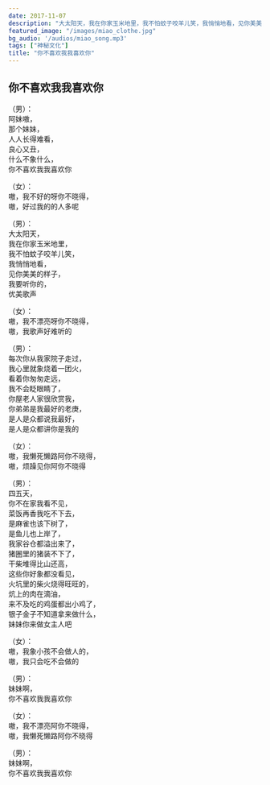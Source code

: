 ```yaml
---
date: 2017-11-07
description: "大太阳天，我在你家玉米地里，我不怕蚊子咬羊儿笑，我悄悄地看，见你美美的样子，我要听你的，优美歌声"
featured_image: "/images/miao_clothe.jpg"
bg_audio: '/audios/miao_song.mp3'
tags: ["神秘文化"]
title: "你不喜欢我我喜欢你"
---
```



##  你不喜欢我我喜欢你


（男）：<br/>
阿妹嗷，<br/>
那个妹妹，<br/>
人人长得难看，<br/>
良心又丑，<br/>
什么不象什么，<br/>
你不喜欢我我喜欢你<br/>

（女）：<br/>
嗷，我不好的呀你不晓得，<br/>
嗷，好过我的的人多呢 <br/>

（男）：<br/>
大太阳天，<br/>
我在你家玉米地里，<br/>
我不怕蚊子咬羊儿笑，<br/>
我悄悄地看，<br/>
见你美美的样子，<br/>
我要听你的，<br/>
优美歌声<br/>

（女）：<br/>
嗷，我不漂亮呀你不晓得，<br/>
嗷，我歌声好难听的<br/>

（男）：<br/>
每次你从我家院子走过，<br/>
我心里就象烧着一团火，<br/>
看着你匆匆走远，<br/>
我不会眨眼睛了，<br/>
你屋老人家很欣赏我，<br/>
你弟弟是我最好的老庚，<br/>
是人是众都说我最好，<br/>
是人是众都讲你是我的<br/>

（女）：<br/>
嗷，我懒死懒路阿你不晓得，<br/>
嗷，烦躁见你阿你不晓得<br/>

（男）：<br/>
四五天，<br/>
你不在家我看不见，<br/>
菜饭再香我吃不下去，<br/>
是麻雀也该下树了，<br/>
是鱼儿也上岸了，<br/>
我家谷仓都溢出来了，<br/>
猪圈里的猪装不下了，<br/>
干柴堆得比山还高，<br/>
这些你好象都没看见，<br/>
火坑里的柴火烧得旺旺的，<br/>
炕上的肉在滴油，<br/>
来不及吃的鸡蛋都出小鸡了，<br/>
银子金子不知道拿来做什么，<br/>
妹妹你来做女主人吧<br/>

（女）：<br/>
嗷，我象小孩不会做人的，<br/>
嗷，我只会吃不会做的<br/>

（男）：<br/>
妹妹啊，<br/>
你不喜欢我我喜欢你 <br/>

（女）：<br/>
嗷，我不漂亮阿你不晓得，<br/>
嗷，我懒死懒路阿你不晓得<br/>

（男）：<br/>
妹妹啊，<br/>
你不喜欢我我喜欢你<br/>



